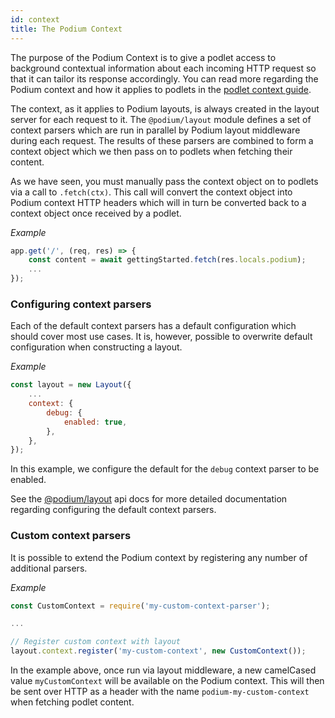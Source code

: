 ```yaml
---
id: context
title: The Podium Context
---
```


The purpose of the Podium Context is to give a podlet access to background contextual information about each incoming HTTP request so that it can tailor its response accordingly. You can read more regarding the Podium context and how it applies to podlets in the [podlet context guide](/docs/podlet/context.html).

The context, as it applies to Podium layouts, is always created in the layout server for each request to it. The `@podium/layout` module defines a set of context parsers which are run in parallel by Podium layout middleware during each request. The results of these parsers are combined to form a context object which we then pass on to podlets when fetching their content.

As we have seen, you must manually pass the context object on to podlets via a call to `.fetch(ctx)`. This call will convert the context object into Podium context HTTP headers which will in turn be converted back to a context object once received by a podlet.

_Example_

```js
app.get('/', (req, res) => {
    const content = await gettingStarted.fetch(res.locals.podium);
    ...
});
```

### Configuring context parsers

Each of the default context parsers has a default configuration which should cover most use cases. It is, however, possible to overwrite default configuration when constructing a layout.

_Example_

```js
const layout = new Layout({
    ...
    context: {
        debug: {
            enabled: true,
        },
    },
});
```

In this example, we configure the default for the `debug` context parser to be enabled.

See the [@podium/layout](api/layout.md) api docs for more detailed documentation regarding configuring the default context parsers.

### Custom context parsers

It is possible to extend the Podium context by registering any number of additional parsers.

_Example_

```js
const CustomContext = require('my-custom-context-parser');

...

// Register custom context with layout
layout.context.register('my-custom-context', new CustomContext());
```

In the example above, once run via layout middleware, a new camelCased value `myCustomContext` will be available on the Podium context. This will then be sent over HTTP as a header with the name `podium-my-custom-context` when fetching podlet content.
